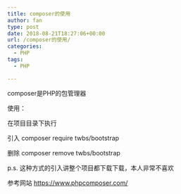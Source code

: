 ```yaml
---
title: composer的使用
author: fan
type: post
date: 2018-08-21T18:27:06+00:00
url: /composer的使用/
categories:
  - PHP
tags:
  - PHP

---
```

composer是PHP的包管理器
  
使用：
  
在项目目录下执行
  
引入 composer require twbs/bootstrap
  
删除 composer remove twbs/bootstrap
  
p.s. 这种方式的引入讲整个项目都下载下载，本人非常不喜欢
  
参考网站 https://www.phpcomposer.com/